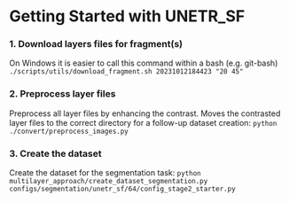 # Getting Started with UNETR_SF

### 1. Download layers files for fragment(s)
On Windows it is easier to call this command within a bash (e.g. git-bash)
`./scripts/utils/download_fragment.sh 20231012184423 "20 45"`

### 2. Preprocess layer files

Preprocess all layer files by enhancing the contrast. 
Moves the contrasted layer files to the correct directory for a follow-up dataset creation: 
`python ./convert/preprocess_images.py`

### 3. Create the dataset

Create the dataset for the segmentation task:
`python multilayer_approach/create_dataset_segmentation.py configs/segmentation/unetr_sf/64/config_stage2_starter.py`